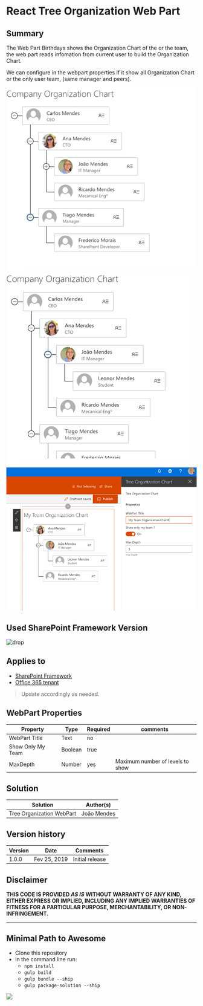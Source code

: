 # React Tree Organization Web Part

## Summary
The Web Part Birthdays shows the Organization Chart of the  or the team, the web part reads  infomation from current user to build the Organization Chart.  

We can configure in the webpart properties if it show all Organization Chart or the only user team, (same manager and peers).
 


![Organization Chart Web Part](./assets/screenshot1.png)
![Organization Chart Web Part](./assets/screenshot2.png)
![Organization Chart Web Part](./assets/screenshot3.png)


## Used SharePoint Framework Version 
![drop](https://img.shields.io/badge/version-GA-green.svg)

## Applies to

* [SharePoint Framework](https:/dev.office.com/sharepoint)
* [Office 365 tenant](https://dev.office.com/sharepoint/docs/spfx/set-up-your-development-environment)

> Update accordingly as needed.

## WebPart Properties
 

Property |Type|Required| comments
--------------------|----|--------|----------
WebPart Title| Text| no|
Show Only My Team| Boolean | true 
MaxDepth | Number| yes | Maximum number of levels to show


## Solution

Solution|Author(s)
--------|---------
Tree Organization WebPart|João Mendes

## Version history

Version|Date|Comments
-------|----|--------
1.0.0|Fev 25, 2019|Initial release

## Disclaimer
**THIS CODE IS PROVIDED *AS IS* WITHOUT WARRANTY OF ANY KIND, EITHER EXPRESS OR IMPLIED, INCLUDING ANY IMPLIED WARRANTIES OF FITNESS FOR A PARTICULAR PURPOSE, MERCHANTABILITY, OR NON-INFRINGEMENT.**

---

## Minimal Path to Awesome

- Clone this repository
- in the command line run:
  - `npm install`
  - `gulp build`
  - `gulp bundle --ship`
  - `gulp package-solution --ship`


<img src="https://telemetry.sharepointpnp.com/sp-dev-fx-webparts/samples/readme-template" />
